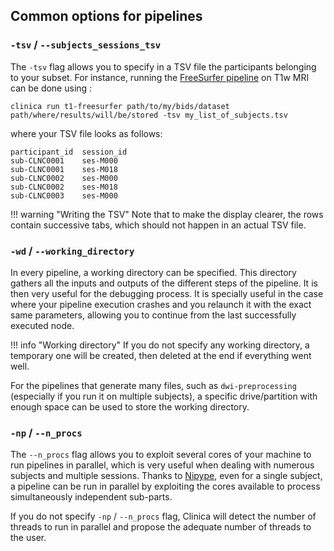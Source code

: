 ## Common options for pipelines

### `-tsv` / `--subjects_sessions_tsv`

The `-tsv` flag allows you to specify in a TSV file the participants belonging to your subset.
For instance, running the [FreeSurfer pipeline](/Pipelines/T1_FreeSurfer.md) on T1w MRI can be done using :

```shell
clinica run t1-freesurfer path/to/my/bids/dataset path/where/results/will/be/stored -tsv my_list_of_subjects.tsv
```

where your TSV file looks as follows:

```text
participant_id  session_id
sub-CLNC0001    ses-M000
sub-CLNC0001    ses-M018
sub-CLNC0002    ses-M000
sub-CLNC0002    ses-M018
sub-CLNC0003    ses-M000
```

!!! warning "Writing the TSV"
    Note that to make the display clearer, the rows contain successive tabs, which should not happen in an actual TSV file.

### `-wd` / `--working_directory`

In every pipeline, a working directory can be specified.
This directory gathers all the inputs and outputs of the different steps of the pipeline.
It is then very useful for the debugging process.
It is specially useful in the case where your pipeline execution crashes and you relaunch it with the exact same parameters, allowing you to continue from the last successfully executed node.

!!! info "Working directory"
    If you do not specify any working directory, a temporary one will be created, then deleted at the end if everything went well.

For the pipelines that generate many files, such as `dwi-preprocessing` (especially if you run it on multiple subjects), a specific drive/partition with enough space can be used to store the working directory.

### `-np` / `--n_procs`

The `--n_procs` flag allows you to exploit several cores of your machine to run pipelines in parallel, which is very useful when dealing with numerous subjects and multiple sessions.
Thanks to [Nipype](https://nipype.readthedocs.io/en/latest/), even for a single subject, a pipeline can be run in parallel by exploiting the cores available to process simultaneously independent sub-parts.

If you do not specify `-np` / `--n_procs` flag, Clinica will detect the number of threads to run in parallel and propose the adequate number of threads to the user.
